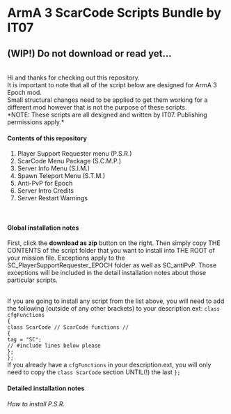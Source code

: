 # ArmA 3 ScarCode Scripts Bundle by IT07
## (WIP!) Do not download or read yet...
<br />
Hi and thanks for checking out this repository.<br />
It is important to note that all of the script below are designed for ArmA 3 Epoch mod.<br />
Small structural changes need to be applied to get them working for a different mod however that is not the purpose of these scripts.<br />
*NOTE: These scripts are all designed and written by IT07. Publishing permissions apply.*

#### Contents of this repository
1) Player Support Requester menu (P.S.R.) <br />
2) ScarCode Menu Package (S.C.M.P.) <br />
3) Server Info Menu (S.I.M.) <br />
4) Spawn Teleport Menu (S.T.M.)<br />
5) Anti-PvP for Epoch <br />
6) Server Intro Credits <br />
7) Server Restart Warnings <br />
<br />

#### Global installation notes
First, click the **download as zip** button on the right. Then simply copy THE CONTENTS of the script folder that you want to install into THE ROOT of your mission file. Exceptions apply to the SC_PlayerSupportRequester_EPOCH folder as well as SC_antiPvP. Those exceptions will be included in the detail installation notes about those particular scripts.<br /><br />

If you are going to install any script from the list above, you will need to add the following (outside of any other brackets) to your description.ext:
`class cfgFunctions` <br />
`{` <br />
`class ScarCode // ScarCode functions //`<br />
	`{` <br />
		`tag = "SC";` <br />
		`// #include lines below please` <br />
	`};` <br />
`};`<br />
If you already have a `cfgFunctions` in your description.ext, you will only need to copy the `class ScarCode` section UNTIL(!) the last `};`

#### Detailed installation notes
*How to install P.S.R.*<br />

